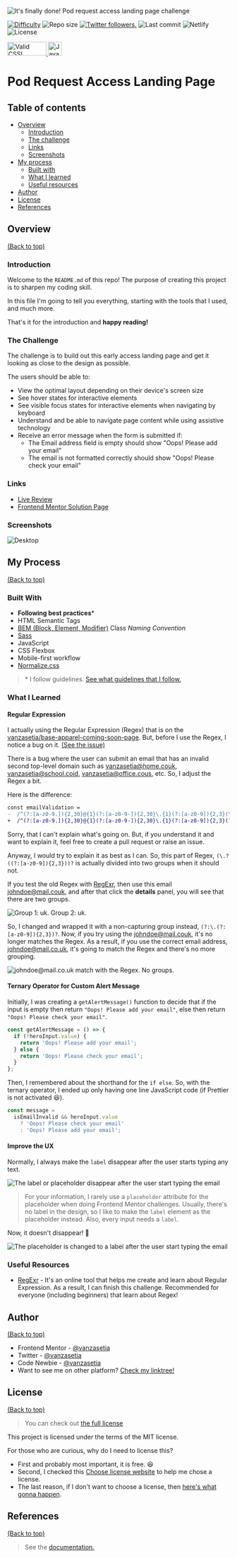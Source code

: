 ![It's finally done! Pod request access landing page challenge](./images/banner.jpg)

<p align="left">
  <a href="https://www.frontendmentor.io/challenges?difficulties=1" target="_blank"><img src="https://img.shields.io/badge/Difficulty-Newbie-14C2C8?style=for-the-badge&logo=frontendmentor" alt="Difficulty"></a>
  <img alt="Repo size" src="https://img.shields.io/github/repo-size/vanzasetia/pod-request-access-landing-page?style=for-the-badge&logo=github">
  <a href="https://twitter.com/vanzasetia" target="_blank"><img src="https://img.shields.io/twitter/follow/vanzasetia?logo=twitter&style=for-the-badge" alt="Twitter followers." /></a>
  <img alt="Last commit" src="https://img.shields.io/github/last-commit/vanzasetia/pod-request-access-landing-page?style=for-the-badge&logo=git">
  <img alt="Netlify" src="https://img.shields.io/netlify/1a87de1e-4370-4186-b6e6-ef3d04bdd368?style=for-the-badge&logo=netlify">
  <img alt="License" src="https://img.shields.io/github/license/vanzasetia/pod-request-access-landing-page?color=green&style=for-the-badge&logo=github">
</p>

<p>
  <a href="http://jigsaw.w3.org/css-validator/check/referer">
    <img style="border:0;width:88px;height:31px"
        src="http://jigsaw.w3.org/css-validator/images/vcss-blue"
        alt="Valid CSS!" />
    </a>
    <a href="https://github.com/standard/semistandard">
      <img style="border:0;height:31px"
        src="https://raw.githubusercontent.com/standard/semistandard/master/badge.svg"
        alt="JavaScript Style Guide" />
    </a>
</p>

# Pod Request Access Landing Page

## Table of contents
- [Overview](#overview)
  - [Introduction](#introduction)
  - [The challenge](#the-challenge)
  - [Links](#links)
  - [Screenshots](#screenshots)
- [My process](#my-process)
  - [Built with](#built-with)
  - [What I learned](#what-i-learned)
  - [Useful resources](#useful-resources)
- [Author](#author)
- [License](#license)
- [References](#references)

## Overview
[(Back to top)](#table-of-contents)

### Introduction
Welcome to the `README.md` of this repo! The purpose of creating this project is to sharpen my coding skill.

In this file I'm going to tell you everything, starting with the tools that I used, and much more.

That's it for the introduction and **happy reading!**
### The Challenge
The challenge is to build out this early access landing page and get it looking as close to the design as possible.

The users should be able to:

- View the optimal layout depending on their device's screen size
- See hover states for interactive elements
- See visible focus states for interactive elements when navigating by keyboard
- Understand and be able to navigate page content while using assistive technology
- Receive an error message when the form is submitted if:
  - The Email address field is empty should show "Oops! Please add your email"
  - The email is not formatted correctly should show "Oops! Please check your email"

### Links
- [Live Review](https://officialpod.netlify.app/)
- [Frontend Mentor Solution Page]()

### Screenshots

![Desktop](./screenshots/desktop-full-size.jpg)

## My Process
[(Back to top)](#table-of-contents)

### Built With
- **Following best practices**\* 
- HTML Semantic Tags
- [BEM (Block, Element, Modifier)](https://sparkbox.com/foundry/bem_by_example) Class *Naming Convention*
- [Sass](https://sass-lang.com/)
- JavaScript
- CSS Flexbox
- Mobile-first workflow
- [Normalize.css](https://necolas.github.io/normalize.css/)

> \* I follow guidelines. [See what guidelines that I follow.](./docs/README.md#guidelines)

### What I Learned

#### Regular Expression

I actually using the Regular Expression (Regex) that is on the [vanzasetia/base-apparel-coming-soon-page](https://github.com/vanzasetia/base-apparel-coming-soon-page). But, before I use the Regex, I notice a bug on it. [(See the issue)](https://github.com/vanzasetia/base-apparel-coming-soon-page/issues/1)

There is a bug where the user can submit an email that has an invalid second top-level domain such as vanzasetia@home.couk, vanzasetia@school.coid, vanzasetia@office.cous, etc. So, I adjust the Regex a bit.

Here is the difference:
```diff
const emailValidation =
-  /^(?:[a-z0-9.]){2,30}@{1}(?:[a-z0-9-]){2,30}\.{1}(?:[a-z0-9]){2,3}(\.?((?:[a-z0-9]){2,3}))?$/;
+  /^(?:[a-z0-9.]){2,30}@{1}(?:[a-z0-9-]){2,30}\.{1}(?:[a-z0-9]){2,3}(?:\.(?:[a-z0-9]){2,3})?$/;
```

Sorry, that I can't explain what's going on. But, if you understand it and want to explain it, feel free to create a pull request or raise an issue.

Anyway, I would try to explain it as best as I can. So, this part of Regex, `(\.?((?:[a-z0-9]){2,3}))?` is actually divided into two groups when it should not.

If you test the old Regex with [RegExr](https://regexr.com/), then use this email johndoe@mail.couk, and after that click the **details** panel, you will see that there are two groups.

![Group 1: uk. Group 2: uk.](./images/old-regex.png)

So, I changed and wrapped it with a non-capturing group instead, `(?:\.(?:[a-z0-9]){2,3})?`. Now, if you try using the johndoe@mail.couk, it's no longer matches the Regex. As a result, if you use the correct email address, johndoe@mail.co.uk, it's going to match the Regex and there's no more grouping.

![johndoe@mail.co.uk match with the Regex. No groups.](./images/new-regex.png)

#### Ternary Operator for Custom Alert Message

Initially, I was creating a `getAlertMessage()` function to decide that if the input is empty then return `"Oops! Please add your email"`, else then return `"Oops! Please check your email"`.

```javascript
const getAlertMessage = () => {
  if (!heroInput.value) {
    return 'Oops! Please add your email';
  } else {
    return 'Oops! Please check your email';
  }
};
```

Then, I remembered about the shorthand for the `if else`. So, with the ternary operator, I ended up only having one line JavaScript code (if Prettier is not activated 😆).

```javascript
const message =
  isEmailInvalid && heroInput.value
    ? 'Oops! Please check your email'
    : 'Oops! Please add your email';
```
#### Improve the UX

Normally, I always make the `label` disappear after the user starts typing any text.

![The label or placeholder disappear after the user start typing the email](./images/base-apparel-input-email.png)

> For your information, I rarely use a `placeholder` attribute for the placeholder when doing Frontend Mentor challenges. Usually, there's no label in the design, so  I like to make the `label` element as the placeholder instead. Also, every input needs a `label`.

Now, it doesn't disappear! 🙌

![The placeholder is changed to a label after the user start typing the email](./images/pod-request-input-email.png)
### Useful Resources
- [RegExr](https://regexr.com/) - It's an online tool that helps me create and learn about Regular Expression. As a result, I can finish this challenge. Recommended for everyone (including beginners) that learn about Regex! 

## Author
[(Back to top)](#table-of-contents)

- Frontend Mentor - [@vanzasetia](https://frontendmentor.io/profile/vanzasetia)
- Twitter - [@vanzasetia](https://twitter.com/vanzasetia)
- Code Newbie - [@vanzasetia](https://community.codenewbie.org/vanzasetia)
- Want to see me on other platform? [Check my linktree!](https://linktr.ee/vanzasetia)

## License
[(Back to top)](#table-of-contents)

>You can check out [the full license](./LICENSE)

This project is licensed under the terms of the MIT license.

For those who are curious, why do I need to license this?
- First and probably most important, it is free. 😆
- Second, I checked this [Choose license website](https://choosealicense.com/) to help me chose a license.
- The last reason, if I don't want to choose a license, then [here's what gonna happen](https://choosealicense.com/no-permission/).

## References

[(Back to top)](#table-of-contents)

> See the [documentation.](./docs/README.md)
